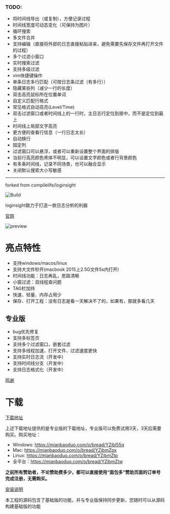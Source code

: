 ### TODO:

* 将时间线导出（或复制），方便记录过程
* 时间线宽度可动态变化（可保持为图片）
* 循环搜索
* 多文件合并
* 支持编辑（直接将外部的日志直接粘贴进来，避免需要先保存文件再打开文件的过程）
* 多个过滤小窗口
* 实时搜索过滤
* 支持多级过滤
* vim快捷键操作
* 单条日志多行匹配（可按日志条过滤（有多行））
* 隐藏某些列（减少一行的长度）
* 双击高亮鼠标所在位置单词
* 自定义匹配行格式
* 常见格式自动高亮(Level/Time)
* 双击过滤窗口或者时间线上的一行时，主日志行定位到居中，而不是定位到最上
* 时间线上局部文字高亮
* 更方便的查看行信息（一行日志太长）
* 自动换行
* 固定列
* 过滤窗口可以悬浮，或者可以重新设置整个界面的排版
* 当前行高亮颜色黑体不明显，可以设置文字颜色或者行背景颜色
* 有多条时间线，记录不同场景，也可以融合显示
* 关闭默认搜索大小写敏感


--------------------------------------------------------------
forked from compilelife/loginsight

![Build](https://github.com/compilelife/loginsight/workflows/Build/badge.svg)

loginsight致力于打造一款日志分析的利器

[官网](http://www.loginsight.top)

![preview](https://s1.ax1x.com/2020/06/26/Ns3XGQ.png)

# 亮点特性

- 支持windows/macos/linux
- 支持大文件秒开(macbook 2015上2.5G文件5s内打开)
- 时间线功能：日志再乱，思路清晰
- 小窗过滤：双线程查问题
- TAG栏加持
- 快速、轻量、内存占用少
- 保存、打开工程：没有日志是看一天解决不了的，如果有，那就多看几天

## 专业版

- bug优先修复
- 支持多标签页
- 支持多个过滤窗口，嵌套过滤
- 支持多线程加速，打开文件、过滤速度更快
- 支持实时日志流（开发中）
- 支持时间线分支（开发中）
- 支持日志格式化（开发中）

[鸣谢](https://github.com/compilelife/loginsight/wiki)

# 下载

[下载地址](https://mianbaoduo.com/o/bread/YZmYkpts)

上述下载地址提供的是专业版的下载地址，专业版可以免费试用3天，3天后需要购买。购买地址：

- Windows: https://mianbaoduo.com/o/bread/YZibl55q
- Mac: https://mianbaoduo.com/o/bread/YZibmZpx
- Linux: https://mianbaoduo.com/o/bread/YZibmZtp
- 全平台：https://mianbaoduo.com/o/bread/YZibmZtw

**之前所有赞助者，不论赞助费多少，都可以直接使用“面包多”赞助页面的订单号完成注册，无需购买。**

[安装说明](http://www.loginsight.top/Downloading/auto)

本工程的源码包含了基础版的功能，并与专业版保持同步更新，您随时可以从源码构建基础版的功能
